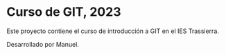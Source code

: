 # Curso de GIT, 2023

Este proyecto contiene el curso de introducción a GIT en el IES Trassierra.

Desarrollado por Manuel.
